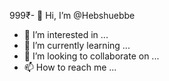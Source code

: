 999₹- 👋 Hi, I’m @Hebshuebbe
- 👀 I’m interested in ...
- 🌱 I’m currently learning ...
- 💞️ I’m looking to collaborate on ...
- 📫 How to reach me ...

<!---
Hebshuebbe/Hebshuebbe is a ✨ special ✨ repository because its `README.md` (this file) appears on your GitHub profile.
You can click the Preview link to take a look at your changes.
--->
